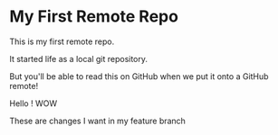 # My First Remote Repo

This is my first remote repo.

It started life as a local git repository.

But you'll be able to read this on GitHub when we put it onto a GitHub remote!

Hello !
WOW

These are changes I want in my feature branch
